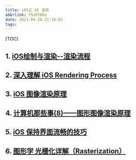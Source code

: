 ```yaml
---
title: iOS之 UI 渲染
abbrlink: f5a9f80a
date: 2021-04-20 21:36:02
tags:
---
```



[TOC]

## 1. [iOS绘制与渲染--渲染流程](https://www.jianshu.com/p/a7bf80f44dc6)

## 2. [深入理解 iOS Rendering Process](https://lision.me/ios-rendering-process/)

## 3. [iOS 图像渲染原理](http://chuquan.me/2018/09/25/ios-graphics-render-principle/)

## 4. [计算机那些事(8)——图形图像渲染原理](http://chuquan.me/2018/08/26/graphics-rending-principle-gpu/)

## 5. [iOS 保持界面流畅的技巧](https://blog.ibireme.com/2015/11/12/smooth_user_interfaces_for_ios/)

## 6. [图形学 光栅化详解（Rasterization）](https://www.jianshu.com/p/54fe91a946e2)
